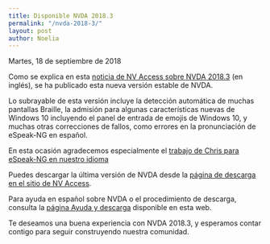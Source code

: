 ```yaml
---
title: Disponible NVDA 2018.3
permalink: "/nvda-2018-3/"
layout: post
author: Noelia
---
```


<footer>Martes, 18 de septiembre de 2018</footer>


Como se explica en esta [noticia de NV Access sobre NVDA 2018.3](https://www.nvaccess.org/post/announcing-the-release-of-nvda-2018-3/) (en inglés), se ha publicado esta nueva versión estable de NVDA.

Lo subrayable de esta versión incluye la detección automática de muchas pantallas Braille, la admisión para algunas características nuevas de Windows 10 incluyendo el panel de entrada de emojis de Windows 10, y muchas otras correcciones de fallos, como errores en la pronunciación de eSpeak-NG en español.

En esta ocasión agradecemos especialmente el [trabajo de Chris para eSpeak-NG en nuestro idioma](https://github.com/Christianlm/SpanishOnEspeak-ng.git)

Puedes descargar la última versión de NVDA desde la [página de descarga en el sitio de NV Access](http://www.nvaccess.org/download/).

Para ayuda en español sobre NVDA o el procedimiento de descarga, consulta la [página Ayuda y descarga](https://nvdaes.github.io/ayuda/) disponible en esta web.

Te deseamos una buena experiencia con NVDA 2018.3, y esperamos contar contigo para seguir construyendo nuestra comunidad. 

